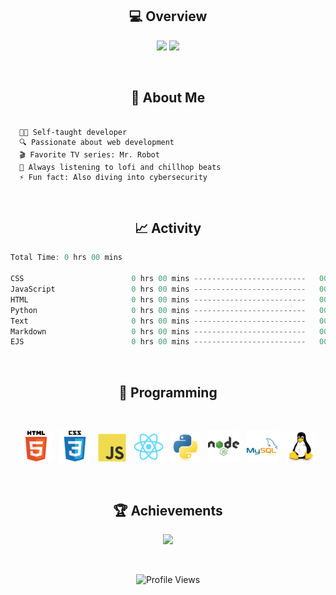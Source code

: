 <h2 align="center">💻 Overview</h2>
<p align="center">
  <img
    src="https://github-readme-stats.vercel.app/api?username=zeroex3c&show_icons=true&theme=graywhite&hide_border=true"
    width="49%"
  />
  <img
    src="https://streak-stats.demolab.com?user=zeroex3c&theme=graywhite"
  />
</p>

<br>

<h2 align="center">👋 About Me</h2>

```

  👨‍💻 Self-taught developer
  🔍 Passionate about web development
  🎬 Favorite TV series: Mr. Robot
  🎵 Always listening to lofi and chillhop beats
  ⚡ Fun fact: Also diving into cybersecurity

```

<br>

<h2 align="center">📈 Activity</h2>

``` rust
Total Time: 0 hrs 00 mins

CSS                        0 hrs 00 mins -------------------------   00.00 %
JavaScript                 0 hrs 00 mins -------------------------   00.00 %
HTML                       0 hrs 00 mins -------------------------   00.00 %
Python                     0 hrs 00 mins -------------------------   00.00 %
Text                       0 hrs 00 mins -------------------------   00.00 %
Markdown                   0 hrs 00 mins -------------------------   00.00 %
EJS                        0 hrs 00 mins -------------------------   00.00 %
```

<br>

<h2 align="center">🧰 Programming</h2>
<br>
<p align="center">
  <img src="https://raw.githubusercontent.com/devicons/devicon/master/icons/html5/html5-original-wordmark.svg" width="50" height="50" alt="HTML5"/>&nbsp;&nbsp;
  <img src="https://raw.githubusercontent.com/devicons/devicon/master/icons/css3/css3-original-wordmark.svg" width="50" height="50" alt="CSS3"/>&nbsp;&nbsp;
  <img src="https://raw.githubusercontent.com/devicons/devicon/master/icons/javascript/javascript-original.svg" width="45" height="45" alt="JavaScript"/>&nbsp;&nbsp;
  <img src="https://raw.githubusercontent.com/devicons/devicon/master/icons/react/react-original.svg" width="48" height="48" alt="React"/>&nbsp;&nbsp;
  <img src="https://raw.githubusercontent.com/devicons/devicon/master/icons/python/python-original.svg" width="48" height="48" alt="Python"/>&nbsp;&nbsp;
  <img src="https://raw.githubusercontent.com/devicons/devicon/master/icons/nodejs/nodejs-original-wordmark.svg" width="50" height="50" alt="Node.js"/>&nbsp;&nbsp;
  <img src="https://raw.githubusercontent.com/devicons/devicon/master/icons/mysql/mysql-original-wordmark.svg" width="50" height="50" alt="MySQL"/>&nbsp;&nbsp; 
  <img src="https://raw.githubusercontent.com/devicons/devicon/master/icons/linux/linux-original.svg" width="48" height="48" alt="Linux"/>
</p>

<br>

<h2 align="center">🏆 Achievements</h2>
<p align="center">
  <img src="https://github-profile-trophy.vercel.app/?username=zeroex3c&theme=flat&margin-w=16&no-frame=true" />
</p>

<br>

<p align="center">
  <img src="https://komarev.com/ghpvc/?username=zeroex3c&style=flat-square&color=blue" alt="Profile Views" />
</p>
